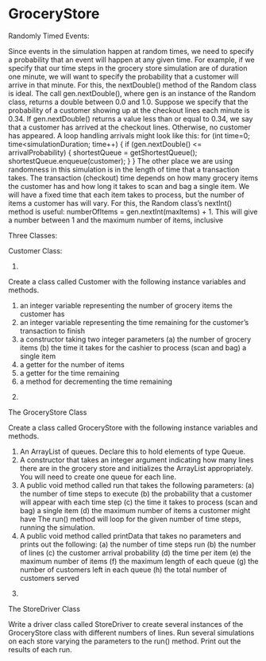 # GroceryStore
Randomly Timed Events:

Since events in the simulation happen at random times, we need to specify a probability that an
event will happen at any given time. For example, if we specify that our time steps in the grocery
store simulation are of duration one minute, we will want to specify the probability that a customer
will arrive in that minute. For this, the nextDouble() method of the Random class is ideal. The
call gen.nextDouble(), where gen is an instance of the Random class, returns a double between
0.0 and 1.0. Suppose we specify that the probability of a customer showing up at the checkout
lines each minute is 0.34. If gen.nextDouble() returns a value less than or equal to 0.34, we
say that a customer has arrived at the checkout lines. Otherwise, no customer has appeared. A
loop handling arrivals might look like this:
for (int time=0; time<simulationDuration; time++) {
if (gen.nextDouble() <= arrivalProbability) {
shortestQueue = getShortestQueue();
shortestQueue.enqueue(customer);
}
}
The other place we are using randomness in this simulation is in the length of time that a transaction
takes. The transaction (checkout) time depends on how many grocery items the customer has and
how long it takes to scan and bag a single item. We will have a fixed time that each item takes to
process, but the number of items a customer has will vary. For this, the Random class’s nextInt()
method is useful: numberOfItems = gen.nextInt(maxItems) + 1. This will give a number
between 1 and the maximum number of items, inclusive

Three Classes:

Customer Class:

1)
Create a class called Customer with the following instance variables and methods.
1. an integer variable representing the number of grocery items the customer has
2. an integer variable representing the time remaining for the customer’s transaction to finish
3. a constructor taking two integer parameters
(a) the number of grocery items
(b) the time it takes for the cashier to process (scan and bag) a single item
4. a getter for the number of items
5. a getter for the time remaining
6. a method for decrementing the time remaining
 
2)
The GroceryStore Class

Create a class called GroceryStore with the following instance variables and methods.
1. An ArrayList of queues. Declare this to hold elements of type Queue.
2. A constructor that takes an integer argument indicating how many lines there are in the
grocery store and initializes the ArrayList appropriately. You will need to create one
queue for each line.
3. A public void method called run that takes the following parameters:
(a) the number of time steps to execute
(b) the probability that a customer will appear with each time step
(c) the time it takes to process (scan and bag) a single item
(d) the maximum number of items a customer might have
The run() method will loop for the given number of time steps, running the simulation.
4. A public void method called printData that takes no parameters and prints out the following:
(a) the number of time steps run
(b) the number of lines
(c) the customer arrival probability
(d) the time per item
(e) the maximum number of items
(f) the maximum length of each queue
(g) the number of customers left in each queue
(h) the total number of customers served

3)
The StoreDriver Class

Write a driver class called StoreDriver to create several instances of the GroceryStore class
with different numbers of lines. Run several simulations on each store varying the parameters to
the run() method. Print out the results of each run.

